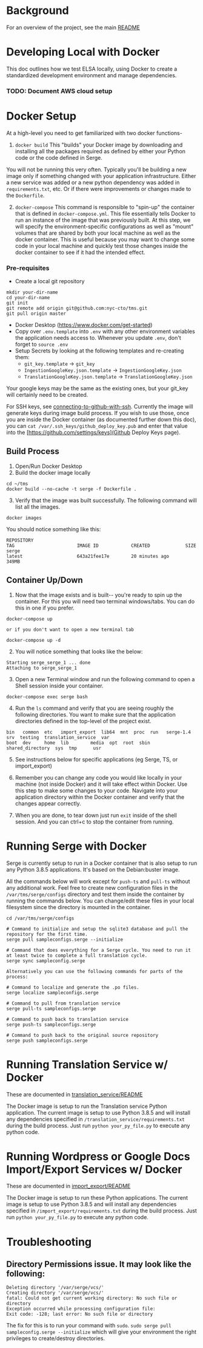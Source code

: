 # Background

For an overview of the project, see the main [README](https://github.com/nyc-cto/tms/blob/master/README.md)

# Developing Local with Docker

This doc outlines how we test ELSA locally, using Docker to create a standardized development environment and manage dependencies.

### TODO: Document AWS cloud setup


# Docker Setup

At a high-level you need to get familiarized with two docker functions-
1. `docker build`
This "builds" your Docker image by downloading and installing all the packages required as defined by either your Python code or the code defined in Serge.

You will not be running this very often. Typically you'll be building a new image only if something changed with your application infrastructure. Either a new service was added or a new python dependency was added in `requirements.txt`, etc. Or if there were improvements or changes made to the `Dockerfile`.

2. `docker-compose`
This command is responsible to "spin-up" the container that is defined in `docker-compose.yml`. This file essentially tells Docker to run an instance of the image that was previously built. At this step, we will specify the environment-specific configurations as well as "mount" volumes that are shared by both your local machine as well as the docker container. This is useful because you may want to change some code in your local machine and quickly test those changes inside the docker container to see if it had the intended effect.


### Pre-requisites
- Create a local git repository
```
mkdir your-dir-name
cd your-dir-name
git init
git remote add origin git@github.com:nyc-cto/tms.git
git pull origin master
```

- Docker Desktop (https://www.docker.com/get-started)
- Copy over `.env.template` into `.env` with any other environment variables the application needs access to. Whenever you update `.env`, don't forget to `source .env`
- Setup Secrets by looking at the following templates and re-creating them:
	- `git_key.template` -> `git_key`
	- `IngestionGoogleKey.json.template` -> `IngestionGoogleKey.json`
	- `TranslationGoogleKey.json.template` -> `TranslationGoogleKey.json`

Your google keys may be the same as the existing ones, but your git_key will certainly need to be created.

For SSH keys, see [connecting-to-github-with-ssh](https://docs.github.com/en/github/authenticating-to-github/connecting-to-github-with-ssh). Currently the image will generate keys during image build process. If you wish to use those, once you are inside the Docker container (as documented further down this doc), you can `cat /var/.ssh_keys/github_deploy_key.pub` and enter that value into the [https://github.com/settings/keys](Github Deploy Keys page).



## Build Process
1. Open/Run Docker Desktop
2. Build the docker image locally
```
cd ~/tms
docker build --no-cache -t serge -f Dockerfile .
```
3. Verify that the image was built successfully. The following command will list all the images.
```
docker images
```
You should notice something like this:
```
REPOSITORY                                                                    TAG                       IMAGE ID            CREATED             SIZE
serge                                                                         latest                    643a21fee17e        20 minutes ago      349MB
```

## Container Up/Down
1. Now that the image exists and is built-- you're ready to spin up the container. For this you will need two terminal windows/tabs. You can do this in one if you prefer.
```
docker-compose up

or if you don't want to open a new terminal tab

docker-compose up -d 
```
2. You will notice something that looks like the below:
```
Starting serge_serge_1 ... done
Attaching to serge_serge_1

```
3. Open a new Terminal window and run the following command to open a Shell session inside your container.
```
docker-compose exec serge bash
```
4. Run the `ls` command and verify that you are seeing roughly the following directories. You want to make sure that the application directories defined in the top-level of the project exist. 
```
bin   common  etc   import_export  lib64  mnt  proc  run   serge-1.4	 srv  testing  translation_service  var
boot  dev     home  lib        media  opt  root  sbin  shared_directory  sys  tmp      usr
```
5. See instructions below for specific applications (eg Serge, TS, or import_export)

6. Remember you can change any code you would like locally in your machine (not inside Docker) and it will take effect within Docker. Use this step to make some changes to your code. Navigate into your application directory within the Docker container and verify that the changes appear correctly.

7. When you are done, to tear down just run `exit` inside of the shell session. And you can ctrl+c to stop the container from running.


# Running Serge with Docker

Serge is currently setup to run in a Docker container that is also setup to run any Python 3.8.5 applications. It's based on the Debian:buster image.

All the commands below will work except for `push-ts` and `pull-ts` without any additional work.
Feel free to create new configuration files in the `/var/tms/serge/configs` directory and test them inside the container by running the commands below. You can change/edit these files in your local filesystem since the directory is mounted in the container.
```
cd /var/tms/serge/configs

# Command to initialize and setup the sqlite3 database and pull the repository for the first time.
serge pull sampleconfigs.serge --initialize

# Command that does everything for a Serge cycle. You need to run it at least twice to complete a full translation cycle.
serge sync sampleconfig.serge

Alternatively you can use the following commands for parts of the process:

# Command to localize and generate the .po files.
serge localize sampleconfigs.serge

# Command to pull from translation service
serge pull-ts sampleconfigs.serge

# Command to push back to translation service
serge push-ts sampleconfigs.serge

# Command to push back to the original source repository
serge push sampleconfigs.serge
```


# Running Translation Service w/ Docker

These are documented in [translation_service/README](https://github.com/nyc-cto/tms/blob/master/translation_service/README.md)

The Docker image is setup to run the Translation service Python application. The current image is setup to use Python 3.8.5 and will install any dependencies specified in `/translation_service/requirements.txt` during the build process. Just run `python your_py_file.py` to execute any python code.


# Running Wordpress or Google Docs Import/Export Services w/ Docker

These are documented in [import_export/README](https://github.com/nyc-cto/tms/blob/master/import_export/README.md)

The Docker image is setup to run these Python applications. The current image is setup to use Python 3.8.5 and will install any dependencies specified in `/import_export/requirements.txt` during the build process. Just run `python your_py_file.py` to execute any python code.

# Troubleshooting

## Directory Permissions issue. It may look like the following:
```
Deleting directory '/var/serge/vcs/'
Creating directory '/var/serge/vcs/'
fatal: Could not get current working directory: No such file or directory
Exception occurred while processing configuration file:
Exit code: -128; last error: No such file or directory
```
The fix for this is to run your command with `sudo`.
`sudo serge pull sampleconfig.serge --initialize` which will give your environment the right privileges to create/destroy directories.

